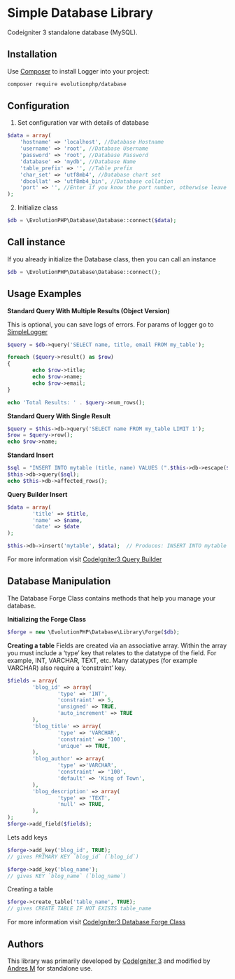# Simple Database Library 

Codeigniter 3 standalone database (MySQL).

## Installation

Use [Composer](http://getcomposer.org) to install Logger into your project:
```bash
composer require evolutionphp/database
```


## Configuration

1. Set configuration var with details of database
```php
$data = array(
	'hostname' => 'localhost', //Database Hostname
	'username' => 'root', //Database Username
	'password' => 'root', //Database Password
	'database' => 'mydb', //Database Name
	'table_prefix' => '', //Table prefix
	'char_set' => 'utf8mb4', //Database chart set
	'dbcollat' => 'utf8mb4_bin', //Database collation
	'port' => '', //Enter if you know the port number, otherwise leave empty
);
```
2. Initialize class
```php
$db = \EvolutionPHP\Database\Database::connect($data);
```
## Call instance
If you already initialize the Database class, then you can call an instance
```php
$db = \EvolutionPHP\Database\Database::connect();
```

## Usage Examples

**Standard Query With Multiple Results (Object Version)**

This is optional, you can save logs of errors. For params of logger go to [SimpleLogger](https://github.com/EvolutionPHP/logger)
```php
$query = $db->query('SELECT name, title, email FROM my_table');

foreach ($query->result() as $row)
{
        echo $row->title;
        echo $row->name;
        echo $row->email;
}

echo 'Total Results: ' . $query->num_rows();
```

**Standard Query With Single Result**
```php
$query = $this->db->query('SELECT name FROM my_table LIMIT 1');
$row = $query->row();
echo $row->name;
```

**Standard Insert**
```php
$sql = "INSERT INTO mytable (title, name) VALUES (".$this->db->escape($title).", ".$this->db->escape($name).")";
$this->db->query($sql);
echo $this->db->affected_rows();
```
**Query Builder Insert**
```php
$data = array(
        'title' => $title,
        'name' => $name,
        'date' => $date
);

$this->db->insert('mytable', $data);  // Produces: INSERT INTO mytable (title, name, date) VALUES ('{$title}', '{$name}', '{$date}')
```
For more information visit [CodeIgniter3 Query Builder](http://www.codeigniter.com/userguide3/database/query_builder.html)

## Database Manipulation
The Database Forge Class contains methods that help you manage your database.

**Initializing the Forge Class**
```php
$forge = new \EvolutionPHP\Database\Library\Forge($db);
```

**Creating a table**
Fields are created via an associative array. Within the array you must include a ‘type’ key that relates to the datatype of the field. For example, INT, VARCHAR, TEXT, etc. Many datatypes (for example VARCHAR) also require a ‘constraint’ key.
```php
$fields = array(
        'blog_id' => array(
                'type' => 'INT',
                'constraint' => 5,
                'unsigned' => TRUE,
                'auto_increment' => TRUE
        ),
        'blog_title' => array(
                'type' => 'VARCHAR',
                'constraint' => '100',
                'unique' => TRUE,
        ),
        'blog_author' => array(
                'type' =>'VARCHAR',
                'constraint' => '100',
                'default' => 'King of Town',
        ),
        'blog_description' => array(
                'type' => 'TEXT',
                'null' => TRUE,
        ),
);
$forge->add_field($fields);
```

Lets add keys

```php
$forge->add_key('blog_id', TRUE);
// gives PRIMARY KEY `blog_id` (`blog_id`)

$forge->add_key('blog_name');
// gives KEY `blog_name` (`blog_name`)
```

Creating a table
```php
$forge->create_table('table_name', TRUE);
// gives CREATE TABLE IF NOT EXISTS table_name
```

For more information visit [CodeIgniter3 Database Forge Class](https://codeigniter.com/userguide3/database/forge.html)

## Authors

This library was primarily developed by [CodeIgniter 3](http://www.codeigniter.com/userguide3/database/index.html) and modified by [Andres M](https://twitter.com/EvolutionPHP) for standalone use.

